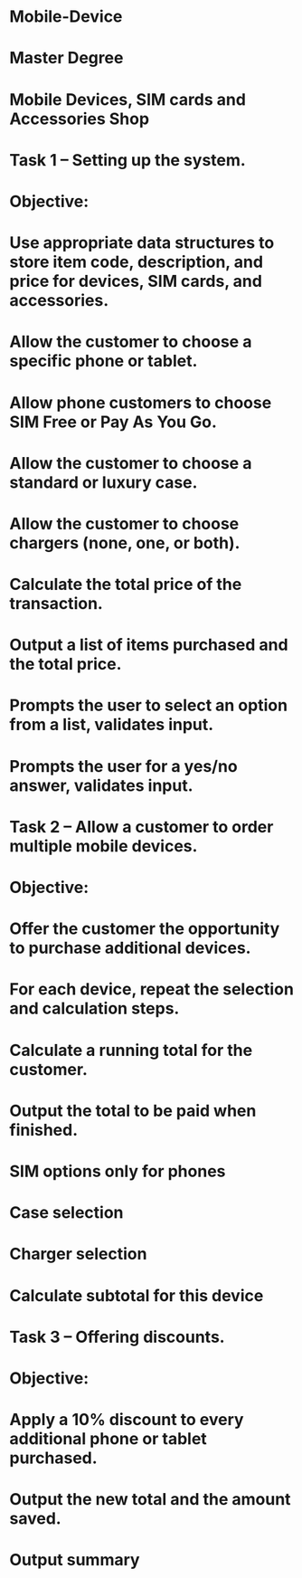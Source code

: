 # Mobile-Device
# Master Degree
# Mobile Devices, SIM cards and Accessories Shop

# Task 1 – Setting up the system.
# Objective: 
# Use appropriate data structures to store item code, description, and price for devices, SIM cards, and accessories.
# Allow the customer to choose a specific phone or tablet.
# Allow phone customers to choose SIM Free or Pay As You Go.
# Allow the customer to choose a standard or luxury case.
# Allow the customer to choose chargers (none, one, or both).
# Calculate the total price of the transaction.
# Output a list of items purchased and the total price.
# Prompts the user to select an option from a list, validates input.
# Prompts the user for a yes/no answer, validates input.
# Task 2 – Allow a customer to order multiple mobile devices.
# Objective:
# Offer the customer the opportunity to purchase additional devices.
# For each device, repeat the selection and calculation steps.
# Calculate a running total for the customer.
# Output the total to be paid when finished.
# SIM options only for phones
# Case selection
# Charger selection
# Calculate subtotal for this device
# Task 3 – Offering discounts.
# Objective:
# Apply a 10% discount to every additional phone or tablet purchased.
# Output the new total and the amount saved.
# Output summary
